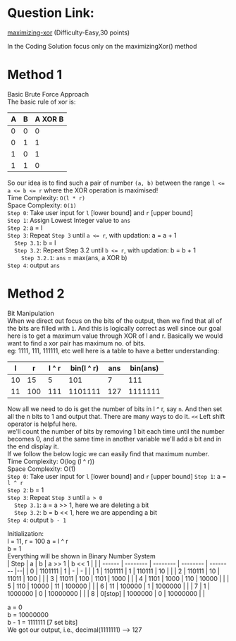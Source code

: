 # Question Link:
[maximizing-xor](https://www.hackerrank.com/contests/gdsc-coding-round-2023-set-1/challenges/maximizing-xor) (Difficulty-Easy,30 points)  

In the Coding Solution focus only on the maximizingXor() method

# Method 1
Basic Brute Force Approach  
The basic rule of xor is:  

| A | B | A XOR B |
|---|---|---------|
| 0 | 0 |    0    |
| 0 | 1 |    1    |
| 1 | 0 |    1    |
| 1 | 1 |    0    |  

So our idea is to find such a pair of number `(a, b)` between the range `l <= a <= b <= r` where the XOR 
operation is maximised!   
Time Complexity: `O(l * r)`  
Space Complexity: `O(1)`  
`Step 0`: Take user input for `l` [lower bound] and `r` [upper bound]  
`Step 1`: Assign Lowest Integer value to `ans`  
`Step 2`: a = l  
`Step 3`: Repeat `Step 3` until `a <= r`, with updation: a = a + 1  
&nbsp;&nbsp;&nbsp;&nbsp;`Step 3.1`: b = l  
&nbsp;&nbsp;&nbsp;&nbsp;`Step 3.2`: Repeat Step 3.2 until `b <= r`,  with updation: b = b + 1  
&nbsp;&nbsp;&nbsp;&nbsp;&nbsp;&nbsp;&nbsp;&nbsp;`Step 3.2.1`: `ans` = max(ans, a XOR b)  
`Step 4`: output `ans`  

# Method 2
Bit Manipulation  
When we direct out focus on the bits of the output, then we find that all of the bits are filled with `1`. And this is logically correct as well since our goal here is to get a maximum value through XOR of l and r. 
Basically we would want to find a xor pair has maximum no. of bits.  
eg: 1111, 111, 111111, etc
well here is a table to have a better understanding:

|  l  |  r  |  l ^ r  | bin(l ^ r) |   ans   | bin(ans) |
| --- | --- | ------- | ---------- | ------- | -------- |
| 10  | 15  |    5    |  101       |    7    |   111    |
| 11  | 100 |   111   |  1101111   |   127   | 1111111  |

Now all we need to do is get the number of bits in l ^ r, say `n`. And then set all the n bits to 1 and output that. There are many ways to do it. `<<` Left shift operator is helpful here.  
we'll count the number of bits by removing 1 bit each time until the number becomes 0, and at the same time in another variable we'll add a bit and in the end display it.  
If we follow the below logic we can easily find that maximum number.   
Time Complexity: O(log (l ^ r))  
Space Complexity: O(1)  
`Step 0`: Take user input for `l` [lower bound] and `r` [upper bound]
`Step 1`: a = `l ^ r`  
`Step 2`: b = 1  
`Step 3`: Repeat `Step 3` until `a > 0`  
&nbsp;&nbsp;&nbsp;&nbsp;`Step 3.1`: a = a >> 1, here we are deleting a bit  
&nbsp;&nbsp;&nbsp;&nbsp;`Step 3.2`: b = b << 1, here we are appending a bit  
`Step 4`: output `b - 1`  

Initialization:  
l = 11, r = 100
a = l ^ r  
b = 1  
Everything will be shown in Binary Number System  
|  Step  |     a    |     b    | a >> 1   |   b << 1 |  |
| ------ | -------- | -------- | -------- | -------- |--|
| 0      | 1101111  | 1        |    -     |    -     |  |
| 1      | 1101111  | 1        |  110111  | 10       |  |
| 2      | 110111   | 10       |  11011   | 100      |  |
| 3      | 11011    | 100      |  1101    | 1000     |  |
| 4      | 1101     | 1000     |  110     | 10000    |  |
| 5      | 110      | 10000    |  11      | 100000   |  |
| 6      | 11       | 100000   |  1       | 1000000  |  |
| 7      | 1        | 1000000  |  0       | 10000000 |  |
| 8      | 0[stop]  | 1000000  |  0       | 10000000 |  |

a = 0  
b = 10000000  
b - 1 = 1111111 [7 set bits]  
We got our output, i.e., decimal(1111111) --> 127  
